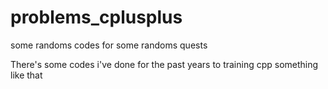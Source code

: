 # problems_cplusplus
some randoms codes for some randoms quests

There's some codes i've done for the past years to training cpp something like that
